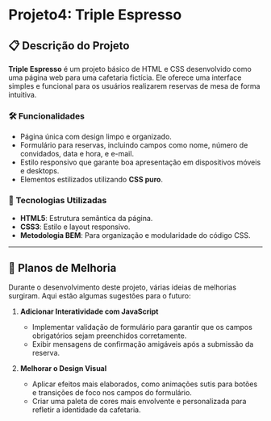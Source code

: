 # Projeto4: Triple Espresso

## 📋 Descrição do Projeto

**Triple Espresso** é um projeto básico de HTML e CSS desenvolvido como uma página web para uma cafetaria fictícia. Ele oferece uma interface simples e funcional para os usuários realizarem reservas de mesa de forma intuitiva.

### 🛠️ Funcionalidades

- Página única com design limpo e organizado.
- Formulário para reservas, incluindo campos como nome, número de convidados, data e hora, e e-mail.
- Estilo responsivo que garante boa apresentação em dispositivos móveis e desktops.
- Elementos estilizados utilizando **CSS puro**.

### 🚀 Tecnologias Utilizadas

- **HTML5**: Estrutura semântica da página.
- **CSS3**: Estilo e layout responsivo.
- **Metodologia BEM**: Para organização e modularidade do código CSS.

---

## 🌟 Planos de Melhoria

Durante o desenvolvimento deste projeto, várias ideias de melhorias surgiram. Aqui estão algumas sugestões para o futuro:

1. **Adicionar Interatividade com JavaScript**

   - Implementar validação de formulário para garantir que os campos obrigatórios sejam preenchidos corretamente.
   - Exibir mensagens de confirmação amigáveis após a submissão da reserva.

2. **Melhorar o Design Visual**
   - Aplicar efeitos mais elaborados, como animações sutis para botões e transições de foco nos campos do formulário.
   - Criar uma paleta de cores mais envolvente e personalizada para refletir a identidade da cafetaria.
